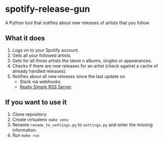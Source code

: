 # spotify-release-gun
A Python tool that notifies about new releases of artists that you follow.

## What it does 
1. Logs on to your Spotify account.
2. Gets all your followed artists.
3. Gets for all those artists the latest _n_ albums, singles or appearances.
4. Checks if there are new releases for an artist (check against a cache of already handled releases).
5. Notifies about all new releases since the last update on
    * Slack via webhooks
    * [Really Simple RSS Server](https://github.com/mymindwentblvnk/really-simple-rss-server)

## If you want to use it
1. Clone repository.
2. Create virtualenv ```make venv```
4. Rename `rename_to_settings.py` to `settings.py` and enter the missing information.
5. Run ```make run```
